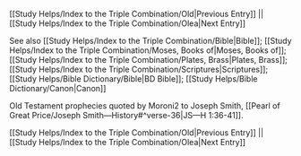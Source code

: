 [[Study Helps/Index to the Triple Combination/Old|Previous Entry]]  ||  [[Study Helps/Index to the Triple Combination/Olea|Next Entry]]

 See also [[Study Helps/Index to the Triple Combination/Bible|Bible]]; [[Study Helps/Index to the Triple Combination/Moses, Books of|Moses, Books of]]; [[Study Helps/Index to the Triple Combination/Plates, Brass|Plates, Brass]]; [[Study Helps/Index to the Triple Combination/Scriptures|Scriptures]]; [[Study Helps/Bible Dictionary/Bible|BD Bible]]; [[Study Helps/Bible Dictionary/Canon|Canon]]

 Old Testament prophecies quoted by Moroni2 to Joseph Smith, [[Pearl of Great Price/Joseph Smith—History#^verse-36|JS—H 1:36-41]].

[[Study Helps/Index to the Triple Combination/Old|Previous Entry]]  ||  [[Study Helps/Index to the Triple Combination/Olea|Next Entry]]